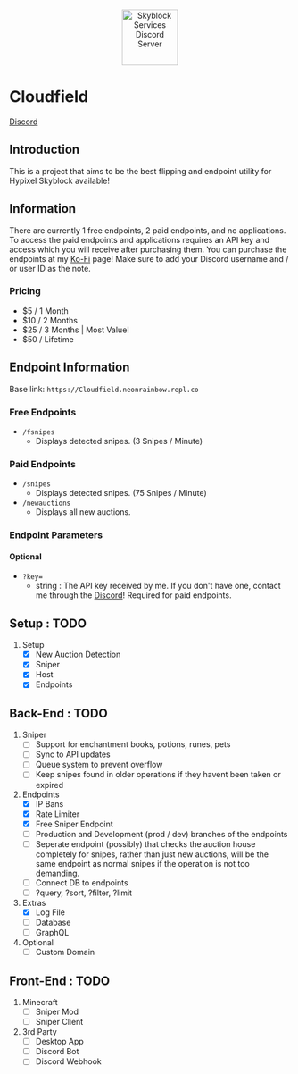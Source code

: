 <p align="center">
<br/>
<a href="https://discord.gg/skyblocks">
  <img alt="Skyblock Services Discord Server" width="100px" src="https://i.imgur.com/hn7WY4f.gif" />
</a>
</p>

# Cloudfield
[Discord](https://discord.gg/skyblocks)
## Introduction
This is a project that aims to be the best flipping and endpoint utility for Hypixel Skyblock available!

## Information
There are currently 1 free endpoints, 2 paid endpoints, and no applications. To access the paid endpoints and applications requires an API key and access which you will receive after purchasing them. You can purchase the endpoints at my [Ko-Fi](https://ko-fi.com/skyblock) page! Make sure to add your Discord username and / or user ID as the note.
### Pricing
* $5 / 1 Month
* $10 / 2 Months
* $25 / 3 Months | Most Value!
* $50 / Lifetime

## Endpoint Information
Base link: `https://Cloudfield.neonrainbow.repl.co`
### Free Endpoints
* `/fsnipes`
  * Displays detected snipes. (3 Snipes / Minute)
### Paid Endpoints
* `/snipes`
  * Displays detected snipes. (75 Snipes / Minute)
* `/newauctions`
  * Displays all new auctions.
### Endpoint Parameters
#### Optional
* `?key=`
  * string : The API key received by me. If you don't have one, contact me through the [Discord](https://discord.gg/skyblocks)! Required for paid endpoints.

## Setup : TODO
1. Setup
    - [x] New Auction Detection
    - [x] Sniper
    - [x] Host
    - [x] Endpoints

## Back-End : TODO
1. Sniper
    - [ ] Support for enchantment books, potions, runes, pets
    - [ ] Sync to API updates
    - [ ] Queue system to prevent overflow
    - [ ] Keep snipes found in older operations if they havent been taken or expired
2. Endpoints
    - [x] IP Bans
    - [x] Rate Limiter
    - [x] Free Sniper Endpoint
    - [ ] Production and Development (prod / dev) branches of the endpoints
    - [ ] Seperate endpoint (possibly) that checks the auction house completely for snipes, rather than just new auctions, will be the same endpoint as normal snipes if the operation is not too demanding.
    - [ ] Connect DB to endpoints
    - [ ] ?query, ?sort, ?filter, ?limit
3. Extras
    - [x] Log File
    - [ ] Database
    - [ ] GraphQL
4. Optional
    - [ ] Custom Domain
    
## Front-End : TODO
1. Minecraft
    - [ ] Sniper Mod
    - [ ] Sniper Client
2. 3rd Party
    - [ ] Desktop App
    - [ ] Discord Bot
    - [ ] Discord Webhook

